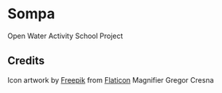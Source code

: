 # Sompa
Open Water Activity School Project

## Credits
Icon artwork by [Freepik](http://www.freepik.com) from [Flaticon](http://www.flaticon.com)
Magnifier Gregor Cresna